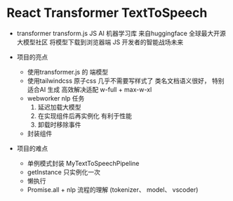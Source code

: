 # React Transformer TextToSpeech

- transformer
    transform.js JS AI 机器学习库
    来自huggingface 全球最大开源大模型社区
    将模型下载到浏览器端 JS 开发者的智能战场未来

- 项目的亮点
    - 使用transformer.js 的 端模型
    - 使用tailwindcss   原子css 几乎不需要写样式了
        类名文档语义很好， 特别适合AI 生成
        高效解决适配 w-full + max-w-xl
    - webworker nlp 任务
        1. 延迟加载大模型
        2. 在实现组件后再实例化 有利于性能 
        3. 卸载时移除事件
    - 封装组件
- 项目的难点
    - 单例模式封装 MyTextToSpeechPipeline
    - getInstance 只实例化一次
    - 懒执行
    - Promise.all + nlp 流程的理解 (tokenizer、 model、 vscoder)